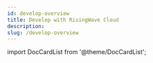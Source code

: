 ```yaml
---
id: develop-overview
title: Develop with RisingWave Cloud
description: 
slug: /develop-overview
---
```


import DocCardList from '@theme/DocCardList';

<DocCardList />